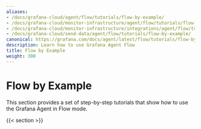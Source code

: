 ```yaml
---
aliases:
- /docs/grafana-cloud/agent/flow/tutorials/flow-by-example/
- /docs/grafana-cloud/monitor-infrastructure/agent/flow/tutorials/flow-by-example/
- /docs/grafana-cloud/monitor-infrastructure/integrations/agent/flow/tutorials/flow-by-example/
- /docs/grafana-cloud/send-data/agent/flow/tutorials/flow-by-example/
canonical: https://grafana.com/docs/agent/latest/flow/tutorials/flow-by-example/
description: Learn how to use Grafana Agent Flow
title: Flow by Example
weight: 300
---
```


# Flow by Example

This section provides a set of step-by-step tutorials that show how to use the Grafana Agent in Flow mode.

{{< section >}}
